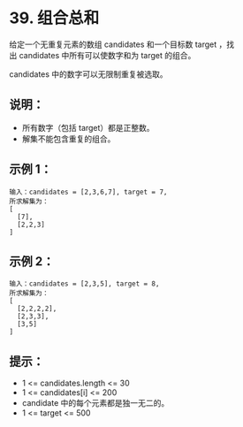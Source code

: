 # 39. 组合总和

给定一个无重复元素的数组 candidates 和一个目标数 target ，找出 candidates 中所有可以使数字和为 target 的组合。

candidates 中的数字可以无限制重复被选取。

## 说明：

+ 所有数字（包括 target）都是正整数。
+ 解集不能包含重复的组合。 

## 示例 1：
```
输入：candidates = [2,3,6,7], target = 7,
所求解集为：
[
  [7],
  [2,2,3]
]
```

## 示例 2：
```
输入：candidates = [2,3,5], target = 8,
所求解集为：
[
  [2,2,2,2],
  [2,3,3],
  [3,5]
]
```

## 提示：

+ 1 <= candidates.length <= 30
+ 1 <= candidates[i] <= 200
+ candidate 中的每个元素都是独一无二的。
+ 1 <= target <= 500
